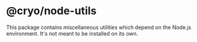 # @cryo/node-utils

This package contains miscellaneous utilities which depend on the Node.js environment. It's not meant to be installed on its own.

